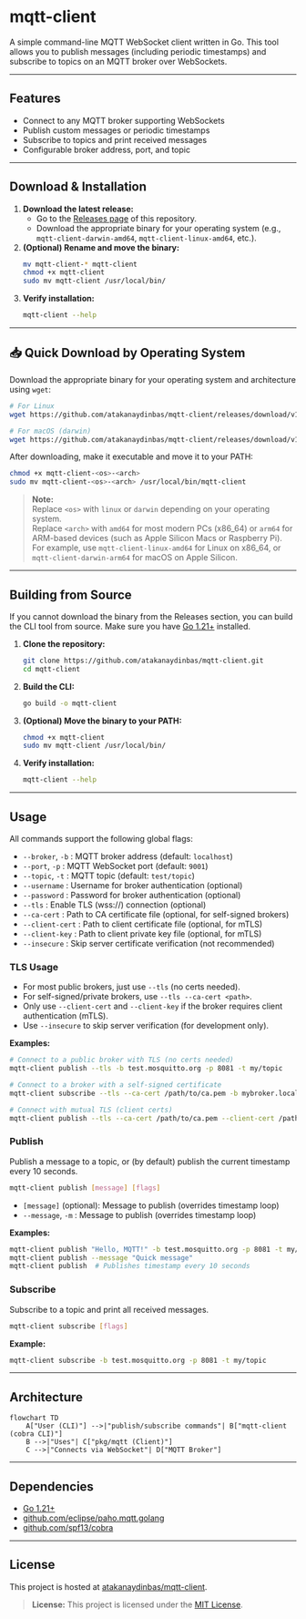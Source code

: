 # mqtt-client

A simple command-line MQTT WebSocket client written in Go. This tool allows you to publish messages (including periodic timestamps) and subscribe to topics on an MQTT broker over WebSockets.

---

## Features
- Connect to any MQTT broker supporting WebSockets
- Publish custom messages or periodic timestamps
- Subscribe to topics and print received messages
- Configurable broker address, port, and topic

---

## Download & Installation

1. **Download the latest release:**
   - Go to the [Releases page](https://github.com/atakanaydinbas/mqtt-client/releases) of this repository.
   - Download the appropriate binary for your operating system (e.g., `mqtt-client-darwin-amd64`, `mqtt-client-linux-amd64`, etc.).
2. **(Optional) Rename and move the binary:**
   ```sh
   mv mqtt-client-* mqtt-client
   chmod +x mqtt-client
   sudo mv mqtt-client /usr/local/bin/
   ```
3. **Verify installation:**
   ```sh
   mqtt-client --help
   ```

---

## 📥 Quick Download by Operating System

Download the appropriate binary for your operating system and architecture using `wget`:

```sh
# For Linux
wget https://github.com/atakanaydinbas/mqtt-client/releases/download/v1.0.0/mqtt-client-linux-<arch>

# For macOS (darwin)
wget https://github.com/atakanaydinbas/mqtt-client/releases/download/v1.0.0/mqtt-client-darwin-<arch>
```

After downloading, make it executable and move it to your PATH:

```sh
chmod +x mqtt-client-<os>-<arch>
sudo mv mqtt-client-<os>-<arch> /usr/local/bin/mqtt-client
```

> **Note:**  
> Replace `<os>` with `linux` or `darwin` depending on your operating system.  
> Replace `<arch>` with `amd64` for most modern PCs (x86_64) or `arm64` for ARM-based devices (such as Apple Silicon Macs or Raspberry Pi).  
> For example, use `mqtt-client-linux-amd64` for Linux on x86_64, or `mqtt-client-darwin-arm64` for macOS on Apple Silicon.

---

## Building from Source

If you cannot download the binary from the Releases section, you can build the CLI tool from source. Make sure you have [Go 1.21+](https://golang.org/) installed.

1. **Clone the repository:**
   ```sh
   git clone https://github.com/atakanaydinbas/mqtt-client.git
   cd mqtt-client
   ```
2. **Build the CLI:**
   ```sh
   go build -o mqtt-client
   ```
3. **(Optional) Move the binary to your PATH:**
   ```sh
   chmod +x mqtt-client
   sudo mv mqtt-client /usr/local/bin/
   ```
4. **Verify installation:**
   ```sh
   mqtt-client --help
   ```

---

## Usage

All commands support the following global flags:
- `--broker`, `-b`   : MQTT broker address (default: `localhost`)
- `--port`, `-p`     : MQTT WebSocket port (default: `9001`)
- `--topic`, `-t`    : MQTT topic (default: `test/topic`)
- `--username`       : Username for broker authentication (optional)
- `--password`       : Password for broker authentication (optional)
- `--tls`            : Enable TLS (wss://) connection (optional)
- `--ca-cert`        : Path to CA certificate file (optional, for self-signed brokers)
- `--client-cert`    : Path to client certificate file (optional, for mTLS)
- `--client-key`     : Path to client private key file (optional, for mTLS)
- `--insecure`       : Skip server certificate verification (not recommended)

### TLS Usage
- For most public brokers, just use `--tls` (no certs needed).
- For self-signed/private brokers, use `--tls --ca-cert <path>`.
- Only use `--client-cert` and `--client-key` if the broker requires client authentication (mTLS).
- Use `--insecure` to skip server verification (for development only).

**Examples:**
```sh
# Connect to a public broker with TLS (no certs needed)
mqtt-client publish --tls -b test.mosquitto.org -p 8081 -t my/topic

# Connect to a broker with a self-signed certificate
mqtt-client subscribe --tls --ca-cert /path/to/ca.pem -b mybroker.local -p 8081 -t my/topic

# Connect with mutual TLS (client certs)
mqtt-client publish --tls --ca-cert /path/to/ca.pem --client-cert /path/to/client.crt --client-key /path/to/client.key -b mybroker.local -p 8081 -t my/topic
```

### Publish
Publish a message to a topic, or (by default) publish the current timestamp every 10 seconds.

```sh
mqtt-client publish [message] [flags]
```
- `[message]` (optional): Message to publish (overrides timestamp loop)
- `--message`, `-m`     : Message to publish (overrides timestamp loop)

**Examples:**
```sh
mqtt-client publish "Hello, MQTT!" -b test.mosquitto.org -p 8081 -t my/topic
mqtt-client publish --message "Quick message"
mqtt-client publish  # Publishes timestamp every 10 seconds
```

### Subscribe
Subscribe to a topic and print all received messages.

```sh
mqtt-client subscribe [flags]
```

**Example:**
```sh
mqtt-client subscribe -b test.mosquitto.org -p 8081 -t my/topic
```

---

## Architecture

```mermaid
flowchart TD
    A["User (CLI)"] -->|"publish/subscribe commands"| B["mqtt-client (cobra CLI)"]
    B -->|"Uses"| C["pkg/mqtt (Client)"]
    C -->|"Connects via WebSocket"| D["MQTT Broker"]
```

---

## Dependencies
- [Go 1.21+](https://golang.org/)
- [github.com/eclipse/paho.mqtt.golang](https://github.com/eclipse/paho.mqtt.golang)
- [github.com/spf13/cobra](https://github.com/spf13/cobra)

---

## License

This project is hosted at [atakanaydinbas/mqtt-client](https://github.com/atakanaydinbas/mqtt-client).

> **License:** This project is licensed under the [MIT License](LICENSE). 